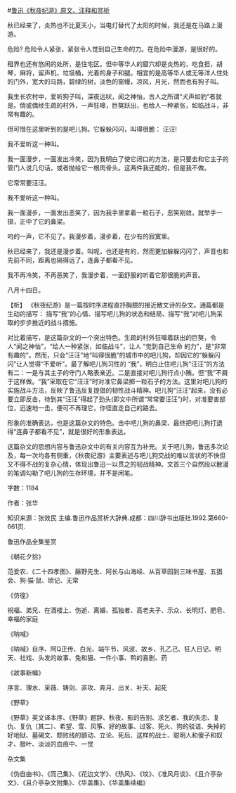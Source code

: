 #[鲁迅《秋夜纪游》原文、注释和赏析](https://www.vrrw.net/wx/9694.html)

秋已经来了，炎热也不比夏天小，当电灯替代了太阳的时候，我还是在马路上漫游。

危险? 危险令人紧张，紧张令人觉到自己生命的力。在危险中漫游，是很好的。

租界也还有悠闲的处所，是住宅区。但中等华人的窟穴却是炎热的，吃食担，胡琴，麻将，留声机，垃圾桶，光着的身子和腿。相宜的是高等华人或无等洋人住处的门外，宽大的马路，碧绿的树，淡色的窗幔，凉风，月光，然而也有狗子叫。

我生长农村中，爱听狗子叫，深夜远吠，闻之神怡，古人之所谓“犬声如豹”者就是。倘或偶经生疏的村外，一声狂嗥，巨獒跃出，也给人一种紧张，如临战斗，非常有趣的。

但可惜在这里听到的是吧儿狗。它躲躲闪闪，叫得很脆： 汪汪!

我不爱听这一种叫。

我一面漫步，一面发出冷笑，因为我明白了使它闭口的方法，是只要去和它主子的管门人说几句话，或者抛给它一根肉骨头。这两件我还能的，但是我不做。

它常常要汪汪。

我不爱听这一种叫。

我一面漫步，一面发出恶笑了，因为我手里拿着一粒石子，恶笑刚敛，就举手一掷，正中了它的鼻梁。

呜的一声，它不见了。我漫步着，漫步着，在少有的寂寞里。

秋已经来了，我还是漫步着。叫呢，也还是有的，然而更加躲躲闪闪了，声音也和先前不同，距离也隔得远了，连鼻子都看不见。

我不再冷笑，不再恶笑了，我漫步着，一面舒服的听着它那很脆的声音。

八月十四日。



【析】 《秋夜纪游》是一篇按时序进程直抒胸臆的接近散文诗的杂文。通篇都是生动的描写： 描写“我”的心情、描写吧儿狗的状态和结局、描写“我”对吧儿狗采取的步步推近的战斗措施。

对比着描写，是这篇杂文的一个突出特色。生疏的村外狂嗥着跃出的巨獒，令人“闻之神怡”，“给人一种紧张，如临战斗”，让人 “觉到自己生命 的力”，是“非常有趣的”。然而，只会“汪汪”地“叫得很脆”的城市中的吧儿狗，却因它的“躲躲闪闪”让人觉得“不爱听”。最了解吧儿狗习性的 “我”，明白止住吧儿狗“汪汪”的方法有二：一是与其主子的守门人略表亲近。二是直接对吧儿狗行点小贿。但“我”不屑于这样做。“我”采取在它“汪汪”时对准它鼻梁掷一粒石子的方法。这里对吧儿狗的实施战斗方法，反映了鲁迅反复提倡的韧性战斗精神。吧儿狗“汪汪”起来，没有必要立即反击，待到其“汪汪”得起了劲头(即文中所谓“常常要汪汪”)时，对准要害部位，迅速地一击，便可不再理它，你径直走自己的路去。

形象的准确表达，也是这篇杂文的特色。击中吧儿狗的鼻梁、最终把吧儿狗打退得“连鼻子都看不见”，就是很好的形象表达。

这篇杂文的思想内容与鲁迅杂文中的有关内容互为补充。关于吧儿狗，鲁迅多次论及，每一次均各有侧重，《秋夜纪游》主要表述与吧儿狗交战的难以言状的不快但又不得不战的复杂心情，体现出鲁迅一以贯之的韧战精神。文首三个自然段以散漫的笔调勾勒了吧儿狗的生存环境，并不是闲笔。

字数：1184

作者：张华

知识来源：张效民 主编.鲁迅作品赏析大辞典.成都：四川辞书出版社.1992.第660-661页.

鲁迅作品全集鉴赏

《朝花夕拾》

范爱农、《二十四孝图》、藤野先生、阿长与山海经、从百草园到三味书屋、五猖会、狗·猫·鼠、琐记、无常

《仿徨》

祝福、弟兄、在酒楼上、伤逝、离婚、孤独者、高老夫子、示众、长明灯、肥皂、幸福的家庭

《呐喊》

《呐喊》自序、阿Q正传、白光、端午节、风波、故乡、孔乙己、狂人日记、明天、社戏、头发的故事、兔和猫、一件小事、鸭的喜剧、药

《故事新编》

序言、理水、采薇、铸剑、非攻、奔月、出关、补天、起死

《野草》

《野草》英文译本序、《野草》题辞、秋夜、影的告别、求乞者、我的失恋、复仇、复仇〔其二〕、希望、雪、风筝、好的故事、过客、死火、狗的驳诘、失掉的好地狱、墓碣文、颓败线的颤动、立论、死后、这样的战士、聪明人和傻子和奴才、腊叶、淡淡的血痕中、一觉

杂文集

《伪自由书》、《而己集》、《花边文学》、《热风》、《坟》、《准风月谈》、《且介亭杂文》、《且介亭杂文附集》、《华盖集》、《华盖集续编》

